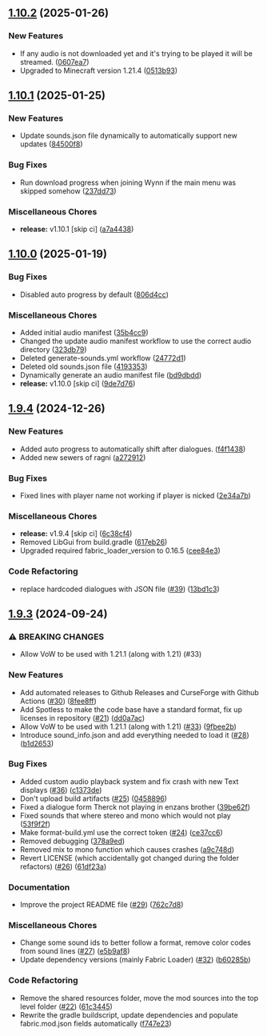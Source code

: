 ## [1.10.2](https://github.com/Team-VoW/WynncraftVoiceProject/compare/v1.10.1...v1.10.2) (2025-01-26)


### New Features

* If any audio is not downloaded yet and it's trying to be played it will be streamed. ([0607ea7](https://github.com/Team-VoW/WynncraftVoiceProject/commit/0607ea7b89883ea18f86a0724097cba1e876b370))
* Upgraded to Minecraft version 1.21.4 ([0513b93](https://github.com/Team-VoW/WynncraftVoiceProject/commit/0513b93b831187a92606c9df67f423da07721d6b))

## [1.10.1](https://github.com/Team-VoW/WynncraftVoiceProject/compare/v1.10.0...v1.10.1) (2025-01-25)


### New Features

* Update sounds.json file dynamically to automatically support new updates ([84500f8](https://github.com/Team-VoW/WynncraftVoiceProject/commit/84500f8a36efae936ec71ea409ea43975b3f4298))


### Bug Fixes

* Run download progress when joining Wynn if the main menu was skipped somehow ([237dd73](https://github.com/Team-VoW/WynncraftVoiceProject/commit/237dd7322a8081be4dd5112eb7f0ceccdbb3abf7))


### Miscellaneous Chores

* **release:** v1.10.1 [skip ci] ([a7a4438](https://github.com/Team-VoW/WynncraftVoiceProject/commit/a7a4438353d0354bdcc8c0a4f22f35756425d078))

## [1.10.0](https://github.com/Team-VoW/WynncraftVoiceProject/compare/v1.9.4...v1.10.0) (2025-01-19)


### Bug Fixes

* Disabled auto progress by default ([806d4cc](https://github.com/Team-VoW/WynncraftVoiceProject/commit/806d4cc6c2d0d2dfd5def71d8344285cd4e474f0))


### Miscellaneous Chores

* Added initial audio manifest ([35b4cc9](https://github.com/Team-VoW/WynncraftVoiceProject/commit/35b4cc91a8657ef96606521696b9154cab1ee8d7))
* Changed the update audio manifest workflow to use the correct audio directory ([323db79](https://github.com/Team-VoW/WynncraftVoiceProject/commit/323db79c5799d511d6caf3e92d26f77d27f5765e))
* Deleted generate-sounds.yml workflow ([24772d1](https://github.com/Team-VoW/WynncraftVoiceProject/commit/24772d14e38ce1a72aec16f324a8250700cb627a))
* Deleted old sounds.json file ([4193353](https://github.com/Team-VoW/WynncraftVoiceProject/commit/419335315869aa23783bbef51dcf50485bb9ecd3))
* Dynamically generate an audio manifest file ([bd9dbdd](https://github.com/Team-VoW/WynncraftVoiceProject/commit/bd9dbdd12f283e89789238d7db9ddbe26b7a9fe7))
* **release:** v1.10.0 [skip ci] ([9de7d76](https://github.com/Team-VoW/WynncraftVoiceProject/commit/9de7d761abe569f057953c690c54d5e591ae3036))

## [1.9.4](https://github.com/Team-VoW/WynncraftVoiceProject/compare/v1.9.3...v1.9.4) (2024-12-26)


### New Features

* Added auto progress to automatically shift after dialogues. ([f4f1438](https://github.com/Team-VoW/WynncraftVoiceProject/commit/f4f14387e5e8b54d2d87fff1f94a52346d7973f0))
* Added new sewers of ragni ([a272912](https://github.com/Team-VoW/WynncraftVoiceProject/commit/a2729122485c0cede15739cb6eb1282b982eb24f))


### Bug Fixes

* Fixed lines with player name not working if player is nicked ([2e34a7b](https://github.com/Team-VoW/WynncraftVoiceProject/commit/2e34a7b7bc93013922c7922b1c88ad02bee79300))


### Miscellaneous Chores

* **release:** v1.9.4 [skip ci] ([6c38cf4](https://github.com/Team-VoW/WynncraftVoiceProject/commit/6c38cf45d4c663baf8f0e9d2d614ad69023de21e))
* Removed LibGui from build.gradle ([617eb26](https://github.com/Team-VoW/WynncraftVoiceProject/commit/617eb2668fa8bff1fd2fd9dea21173a51a82effa))
* Upgraded required fabric_loader_version to 0.16.5 ([cee84e3](https://github.com/Team-VoW/WynncraftVoiceProject/commit/cee84e3409298a293c47a39be5ec0f5129dc68d4))


### Code Refactoring

* replace hardcoded dialogues with JSON file ([#39](https://github.com/Team-VoW/WynncraftVoiceProject/issues/39)) ([13bd1c3](https://github.com/Team-VoW/WynncraftVoiceProject/commit/13bd1c3227b62e316ada78e85bcd3f1d3a19caeb))

## [1.9.3](https://github.com/Team-VoW/WynncraftVoiceProject/compare/v1.8.2...v1.9.3) (2024-09-24)


### ⚠ BREAKING CHANGES

* Allow VoW to be used with 1.21.1 (along with 1.21) (#33)

### New Features

* Add automated releases to Github Releases and CurseForge with Github Actions ([#30](https://github.com/Team-VoW/WynncraftVoiceProject/issues/30)) ([8fee8ff](https://github.com/Team-VoW/WynncraftVoiceProject/commit/8fee8ffd35df299e708bf042f722b537ef6c485a))
* Add Spotless to make the code base have a standard format, fix up licenses in repository ([#21](https://github.com/Team-VoW/WynncraftVoiceProject/issues/21)) ([dd0a7ac](https://github.com/Team-VoW/WynncraftVoiceProject/commit/dd0a7ac9874dbb806c120bfcf7d7d728da9192df))
* Allow VoW to be used with 1.21.1 (along with 1.21) ([#33](https://github.com/Team-VoW/WynncraftVoiceProject/issues/33)) ([9fbee2b](https://github.com/Team-VoW/WynncraftVoiceProject/commit/9fbee2b0545575b380772b3ab69c7b6fb31e6259))
* Introduce sound_info.json and add everything needed to load it ([#28](https://github.com/Team-VoW/WynncraftVoiceProject/issues/28)) ([b1d2653](https://github.com/Team-VoW/WynncraftVoiceProject/commit/b1d26530b13c12534900643de03e5be6d4af495d))


### Bug Fixes

* Added custom audio playback system and fix crash with new Text displays ([#36](https://github.com/Team-VoW/WynncraftVoiceProject/issues/36)) ([c1373de](https://github.com/Team-VoW/WynncraftVoiceProject/commit/c1373decc39d6fbadce6675b5058a8ed6991b347))
* Don't upload build artifacts ([#25](https://github.com/Team-VoW/WynncraftVoiceProject/issues/25)) ([0458896](https://github.com/Team-VoW/WynncraftVoiceProject/commit/04588964a4160a88849750c5722200aa422c6240))
* Fixed a dialogue form Therck not playing in enzans brother ([39be62f](https://github.com/Team-VoW/WynncraftVoiceProject/commit/39be62f98d0580fc01a6d1050b370a0bb7077011))
* Fixed sounds that where stereo and mono which would not play ([53f9f2f](https://github.com/Team-VoW/WynncraftVoiceProject/commit/53f9f2f6653b8335bf3239fb910da620783177e0))
* Make format-build.yml use the correct token ([#24](https://github.com/Team-VoW/WynncraftVoiceProject/issues/24)) ([ce37cc6](https://github.com/Team-VoW/WynncraftVoiceProject/commit/ce37cc6b23c13f23df2b60dc0fbe876524998610))
* Removed debugging ([378a9ed](https://github.com/Team-VoW/WynncraftVoiceProject/commit/378a9edd1b08f8c8c4c99a3b958923145e15859a))
* Removed mix to mono function which causes crashes ([a9c748d](https://github.com/Team-VoW/WynncraftVoiceProject/commit/a9c748d765fd2b35111b0738fd7e4654ca435bd4))
* Revert LICENSE (which accidentally got changed during the folder refactors) ([#26](https://github.com/Team-VoW/WynncraftVoiceProject/issues/26)) ([61df23a](https://github.com/Team-VoW/WynncraftVoiceProject/commit/61df23a269fa9731ed0cb6dbcf59b1136fb1370c))


### Documentation

* Improve the project README file ([#29](https://github.com/Team-VoW/WynncraftVoiceProject/issues/29)) ([762c7d8](https://github.com/Team-VoW/WynncraftVoiceProject/commit/762c7d8ae1f30212781df76821d47cb2d220c325))


### Miscellaneous Chores

* Change some sound ids to better follow a format, remove color codes from sound lines ([#27](https://github.com/Team-VoW/WynncraftVoiceProject/issues/27)) ([e5b9af8](https://github.com/Team-VoW/WynncraftVoiceProject/commit/e5b9af8f71f9fd44fe1868208092a1b1b8c392a8))
* Update dependency versions (mainly Fabric Loader) ([#32](https://github.com/Team-VoW/WynncraftVoiceProject/issues/32)) ([b60285b](https://github.com/Team-VoW/WynncraftVoiceProject/commit/b60285b1fc332af3618b54b8d8fe1ab7461fa13c))


### Code Refactoring

* Remove the shared resources folder, move the mod sources into the top level folder ([#22](https://github.com/Team-VoW/WynncraftVoiceProject/issues/22)) ([61c3445](https://github.com/Team-VoW/WynncraftVoiceProject/commit/61c344574335cf7217baba1630e5444f2d2947c8))
* Rewrite the gradle buildscript, update dependencies and populate fabric.mod.json fields automatically ([f747e23](https://github.com/Team-VoW/WynncraftVoiceProject/commit/f747e23784f4a67facbea3c85415b536ea9038a5))

